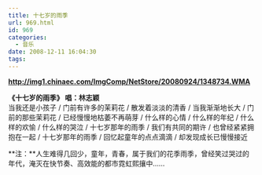 ```yaml
---
title: 十七岁的雨季
url: 969.html
id: 969
categories:
  - 音乐
date: 2008-12-11 16:04:30
tags:
---
```


  
**http://img1.chinaec.com/ImgComp/NetStore/20080924/1348734.WMA**  
  
**《十七岁的雨季》 唱：林志颖**  
当我还是小孩子 / 门前有许多的茉莉花 / 散发着淡淡的清香 / 当我渐渐地长大 / 门前的那些茉莉花 / 已经慢慢地枯萎不再萌芽 / 什么样的心情 / 什么样的年纪 / 什么样的欢愉 / 什么样的哭泣 / 十七岁那年的雨季 / 我们有共同的期许 / 也曾经紧紧拥抱在一起 / 十七岁那年的雨季 / 回忆起童年的点点滴滴 / 却发现成长已慢慢接近  
  
  
**注：**人生难得几回少，童年，青春，属于我们的花季雨季，曾经笑过哭过的年代，淹灭在快节奏、高效能的都市霓虹熙攘中……